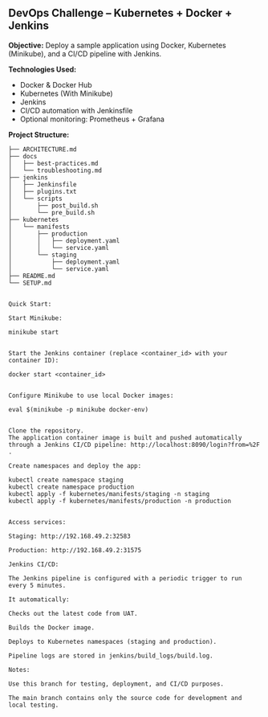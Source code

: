 ## **DevOps Challenge – Kubernetes + Docker + Jenkins**

**Objective:** Deploy a sample application using Docker, Kubernetes (Minikube), and a CI/CD pipeline with Jenkins.

**Technologies Used:**

* Docker & Docker Hub  
* Kubernetes (With Minikube)  
* Jenkins  
* CI/CD automation with Jenkinsfile  
* Optional monitoring: Prometheus + Grafana

**Project Structure:**

```text
├── ARCHITECTURE.md  
├── docs  
│   ├── best-practices.md  
│   └── troubleshooting.md  
├── jenkins  
│   ├── Jenkinsfile  
│   ├── plugins.txt  
│   └── scripts  
│       ├── post_build.sh  
│       └── pre_build.sh  
├── kubernetes  
│   └── manifests  
│       ├── production  
│       │   ├── deployment.yaml  
│       │   └── service.yaml  
│       └── staging  
│           ├── deployment.yaml  
│           └── service.yaml  
├── README.md  
└── SETUP.md


Quick Start:

Start Minikube:

minikube start


Start the Jenkins container (replace <container_id> with your container ID):

docker start <container_id>


Configure Minikube to use local Docker images:

eval $(minikube -p minikube docker-env)


Clone the repository.
The application container image is built and pushed automatically through a Jenkins CI/CD pipeline: http://localhost:8090/login?from=%2F
.

Create namespaces and deploy the app:

kubectl create namespace staging
kubectl create namespace production
kubectl apply -f kubernetes/manifests/staging -n staging
kubectl apply -f kubernetes/manifests/production -n production


Access services:

Staging: http://192.168.49.2:32583

Production: http://192.168.49.2:31575

Jenkins CI/CD:

The Jenkins pipeline is configured with a periodic trigger to run every 5 minutes.

It automatically:

Checks out the latest code from UAT.

Builds the Docker image.

Deploys to Kubernetes namespaces (staging and production).

Pipeline logs are stored in jenkins/build_logs/build.log.

Notes:

Use this branch for testing, deployment, and CI/CD purposes.

The main branch contains only the source code for development and local testing.
